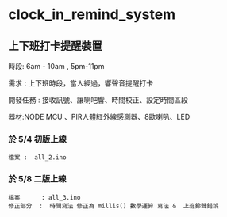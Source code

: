 # clock_in_remind_system

## 上下班打卡提醒裝置

時段: 6am - 10am , 5pm-11pm

需求 : 上下班時段，當人經過，響聲音提醒打卡

開發任務 : 接收訊號、讓喇吧響、時間校正、設定時間區段

器材:NODE MCU 、PIR人體紅外線感測器、8歐喇叭、LED

### 於 5/4 初版上線
    
    檔案 :  all_2.ino 

### 於 5/8 二版上線

    檔案      : all_3.ino 
    修正部分  :  時間寫法 修正為 millis() 數學運算 寫法 &  上班鈴聲錯誤
